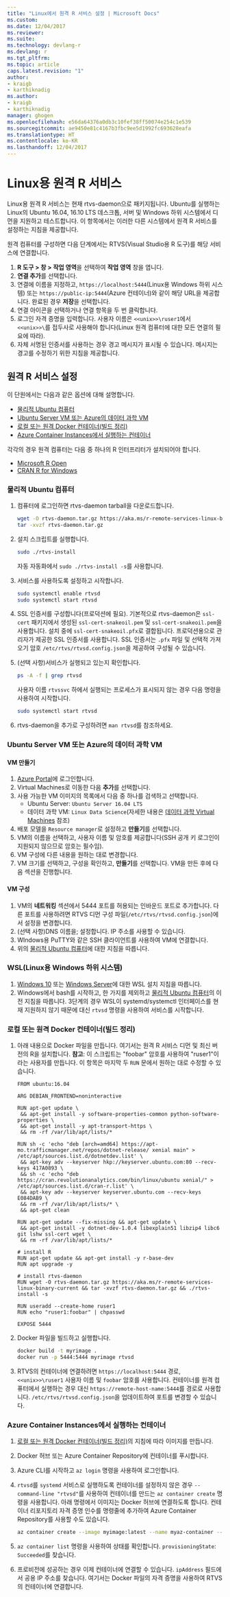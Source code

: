 ```yaml
---
title: "Linux에서 원격 R 서비스 설정 | Microsoft Docs"
ms.custom: 
ms.date: 12/04/2017
ms.reviewer: 
ms.suite: 
ms.technology: devlang-r
ms.devlang: r
ms.tgt_pltfrm: 
ms.topic: article
caps.latest.revision: "1"
author:
- kraigb
- karthiknadig
ms.author:
- kraigb
- karthiknadig
manager: ghogen
ms.openlocfilehash: e56da64376a0db3c10fef38ff50074e254c1e539
ms.sourcegitcommit: ae9450e81c4167b3fbc9ee5d1992fc693628eafa
ms.translationtype: HT
ms.contentlocale: ko-KR
ms.lasthandoff: 12/04/2017
---
```

# <a name="remote-r-service-for-linux"></a>Linux용 원격 R 서비스

Linux용 원격 R 서비스는 현재 rtvs-daemon으로 패키지됩니다. Ubuntu를 실행하는 Linux의 Ubuntu 16.04, 16.10 LTS 데스크톱, 서버 및 Windows 하위 시스템에서 디먼을 지원하고 테스트합니다. 이 항목에서는 이러한 다른 시스템에서 원격 R 서비스를 설정하는 지침을 제공합니다.

원격 컴퓨터를 구성하면 다음 단계에서는 RTVS(Visual Studio용 R 도구)를 해당 서비스에 연결합니다.

1. **R 도구 > 창 > 작업 영역**을 선택하여 **작업 영역** 창을 엽니다.
1. **연결 추가**를 선택합니다.
1. 연결에 이름을 지정하고, `https://localhost:5444`(Linux용 Windows 하위 시스템) 또는 `https://public-ip:5444`(Azure 컨테이너)와 같이 해당 URL을 제공합니다. 완료된 경우 **저장**을 선택합니다.
1. 연결 아이콘을 선택하거나 연결 항목을 두 번 클릭합니다.
1. 로그인 자격 증명을 입력합니다. 사용자 이름은 `<<unix>>\ruser1`에서 `<<unix>>\`를 접두사로 사용해야 합니다(Linux 원격 컴퓨터에 대한 모든 연결의 필요에 따라).
1. 자체 서명된 인증서를 사용하는 경우 경고 메시지가 표시될 수 있습니다. 메시지는 경고를 수정하기 위한 지침을 제공합니다.

## <a name="setting-up-remote-r-service"></a>원격 R 서비스 설정

이 단원에서는 다음과 같은 옵션에 대해 설명합니다.

- [물리적 Ubuntu 컴퓨터](#physical-ubuntu-computer)
- [Ubuntu Server VM 또는 Azure의 데이터 과학 VM](#ubuntu-server-vm-or-data-science-vm-on-azure)
- [로컬 또는 원격 Docker 컨테이너(빌드 정리)](#local-or-remote-docker-container-clean-build)
- [Azure Container Instances에서 실행하는 컨테이너](#container-running-on-azure-container-instances)

각각의 경우 원격 컴퓨터는 다음 중 하나의 R 인터프리터가 설치되어야 합니다.

- [Microsoft R Open](https://mran.microsoft.com/open/)
- [CRAN R for Windows](https://cran.r-project.org/bin/linux/ubuntu/)

### <a name="physical-ubuntu-computer"></a>물리적 Ubuntu 컴퓨터

1. 컴퓨터에 로그인하면 rtvs-daemon tarball을 다운로드합니다.

    ```bash
    wget -O rtvs-daemon.tar.gz https://aka.ms/r-remote-services-linux-binary-current
    tar -xvzf rtvs-daemon.tar.gz
    ```

1. 설치 스크립트를 실행합니다.

    ```bash
    sudo ./rtvs-install
    ```

    자동 자동화에서 `sudo ./rtvs-install -s`를 사용합니다.

1. 서비스를 사용하도록 설정하고 시작합니다.

    ```bash
    sudo systemctl enable rtvsd
    sudo systemctl start rtvsd
    ```

1. SSL 인증서를 구성합니다(프로덕션에 필요). 기본적으로 rtvs-daemon은 `ssl-cert` 패키지에서 생성된 `ssl-cert-snakeoil.pem` 및 `ssl-cert-snakeoil.pem`을 사용합니다. 설치 중에 `ssl-cert-snakeoil.pfx`로 결합됩니다. 프로덕션용으로 관리자가 제공한 SSL 인증서를 사용합니다. SSL 인증서는 `.pfx` 파일 및 선택적 가져오기 암호 `/etc/rtvs/rtvsd.config.json`을 제공하여 구성될 수 있습니다.

1. (선택 사항)서비스가 실행되고 있는지 확인합니다.

    ```bash
    ps -A -f | grep rtvsd
    ```

    사용자 이름 `rtvssvc` 하에서 실행되는 프로세스가 표시되지 않는 경우 다음 명령을 사용하여 시작합니다.

    ```bash
    sudo systemctl start rtvsd
    ```

1. rtvs-daemon을 추가로 구성하려면 `man rtvsd`를 참조하세요.

### <a name="ubuntu-server-vm-or-data-science-vm-on-azure"></a>Ubuntu Server VM 또는 Azure의 데이터 과학 VM

#### <a name="create-a-vm"></a>VM 만들기

1. [Azure Portal](https://portal.azure.com)에 로그인합니다.
1. Virtual Machines로 이동한 다음 **추가**를 선택합니다.
1. 사용 가능한 VM 이미지의 목록에서 다음 중 하나를 검색하고 선택합니다.
    - Ubuntu Server: `Ubuntu Server 16.04 LTS`
    - 데이터 과학 VM: `Linux Data Science`(자세한 내용은 [데이터 과학 Virtual Machines](https://azure.microsoft.com/services/virtual-machines/data-science-virtual-machines/) 참조)
1. 배포 모델을 `Resource manager`로 설정하고 **만들기**를 선택합니다.
1. VM의 이름을 선택하고, 사용자 이름 및 암호를 제공합니다(SSH 공개 키 로그인이 지원되지 않으므로 암호는 필수임).
1. VM 구성에 다른 내용을 원하는 대로 변경합니다.
1. VM 크기를 선택하고, 구성을 확인하고, **만들기**를 선택합니다. VM을 만든 후에 다음 섹션을 진행합니다.

#### <a name="configure-the-vm"></a>VM 구성

1. VM의 **네트워킹** 섹션에서 5444 포트를 허용되는 인바운드 포트로 추가합니다. 다른 포트를 사용하려면 RTVS 디먼 구성 파일(`/etc/rtvs/rtvsd.config.json`)에서 설정을 변경합니다.
1. (선택 사항)DNS 이름을; 설정합니다. IP 주소를 사용할 수 있습니다.
1. WIndows용 PuTTY와 같은 SSH 클라이언트를 사용하여 VM에 연결합니다.
1. 위의 [물리적 Ubuntu 컴퓨터](#physical-ubuntu-computer)에 대한 지침을 따릅니다.

### <a name="windows-subsystem-for-linux-wsl"></a>WSL(Linux용 Windows 하위 시스템)

1. [Windows 10](https://msdn.microsoft.com/commandline/wsl/install-win10) 또는 [Windows Server](https://msdn.microsoft.com/en-us/commandline/wsl/install-on-server)에 대한 WSL 설치 지침을 따릅니다.
1. Windows에서 bash를 시작하고, 한 가지를 제외하고 [물리적 Ubuntu 컴퓨터](#physical-ubuntu-computer)의 이전 지침을 따릅니다. 3단계의 경우 WSL이 systemd/systemctl 인터페이스를 현재 지원하지 않기 때문에 대신 `rtvsd` 명령을 사용하여 서비스를 시작합니다.

### <a name="local-or-remote-docker-container-clean-build"></a>로컬 또는 원격 Docker 컨테이너(빌드 정리)

1. 아래 내용으로 Docker 파일을 만듭니다. 여기서는 원격 R 서비스 디먼 및 최신 버전의 R을 설치합니다. **참고**: 이 스크립트는 "foobar" 암호를 사용하여 "ruser1"이라는 사용자를 만듭니다. 이 항목은 마지막 두 `RUN` 문에서 원하는 대로 수정할 수 있습니다.

    ```docker
    FROM ubuntu:16.04

    ARG DEBIAN_FRONTEND=noninteractive

    RUN apt-get update \
     && apt-get install -y software-properties-common python-software-properties \
     && apt-get install -y apt-transport-https \
     && rm -rf /var/lib/apt/lists/*

    RUN sh -c 'echo "deb [arch=amd64] https://apt-mo.trafficmanager.net/repos/dotnet-release/ xenial main" > /etc/apt/sources.list.d/dotnetdev.list' \
     && apt-key adv --keyserver hkp://keyserver.ubuntu.com:80 --recv-keys 417A0893 \
     && sh -c 'echo "deb https://cran.revolutionanalytics.com/bin/linux/ubuntu xenial/" > /etc/apt/sources.list.d/cran-r.list' \
     && apt-key adv --keyserver keyserver.ubuntu.com --recv-keys E084DAB9 \
     && rm -rf /var/lib/apt/lists/* \
     && apt-get clean

    RUN apt-get update --fix-missing && apt-get update \
     && apt-get install -y dotnet-dev-1.0.4 libexplain51 libzip4 libc6 git lshw ssl-cert wget \
     && rm -rf /var/lib/apt/lists/*

    # install R
    RUN apt-get update && apt-get install -y r-base-dev
    RUN apt upgrade -y

    # install rtvs-daemon
    RUN wget -O rtvs-daemon.tar.gz https://aka.ms/r-remote-services-linux-binary-current && tar -xvzf rtvs-daemon.tar.gz && ./rtvs-install -s

    RUN useradd --create-home ruser1
    RUN echo "ruser1:foobar" | chpasswd

    EXPOSE 5444
    ```

1. Docker 파일을 빌드하고 실행합니다.

    ```bash
    docker build -t myrimage .
    docker run -p 5444:5444 myrimage rtvsd
    ```

1. RTVS의 컨테이너에 연결하려면 `https://localhost:5444` 경로, `<<unix>>\ruser1` 사용자 이름 및 `foobar` 암호를 사용합니다. 컨테이너를 원격 컴퓨터에서 실행하는 경우 대신 `https://remote-host-name:5444`를 경로로 사용합니다. `/etc/rtvs/rtvsd.config.json`을 업데이트하여 포트를 변경할 수 있습니다.

### <a name="container-running-on-azure-container-instances"></a>Azure Container Instances에서 실행하는 컨테이너

1. [로컬 또는 원격 Docker 컨테이너(빌드 정리)](#local-or-remote-docker-container-clean-build)의 지침에 따라 이미지를 만듭니다.
1. Docker 허브 또는 Azure Container Repository에 컨테이너를 푸시합니다.
1. Azure CLI를 시작하고 `az login` 명령을 사용하여 로그인합니다.
1. `rtvsd`를 `systemd` 서비스로 실행하도록 컨테이너를 설정하지 않은 경우 `--command-line "rtvsd"`를 사용하여 컨테이너를 만드는 `az container create` 명령을 사용합니다. 아래 명령에서 이미지는 Docker 허브에 연결하도록 합니다. 컨테이너 리포지토리 자격 증명 인수를 명령줄에 추가하여 Azure Container Repository를 사용할 수도 있습니다.

    ```bash
    az container create --image myimage:latest --name myaz-container --resource-group myaz-container-res --ip-address public --port 5444 --cpu 2 --memory 4 --command-line "rtvsd"
    ```
1. `az container list` 명령을 사용하여 상태를 확인합니다. `provisioningState`: `Succeeded`를 찾습니다.
1. 프로비전에 성공하는 경우 이제 컨테이너에 연결할 수 있습니다. `ipAddress` 필드에서 공용 IP 주소를 찾습니다. 여기서는 Docker 파일의 자격 증명을 사용하여 RTVS의 컨테이너에 연결합니다.

